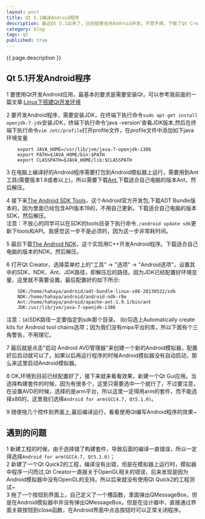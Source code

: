```yaml
---
layout: post
title: Qt 5.1编译Android程序
description: 最近Qt 5.1出来了，已经能够支持Android开发，不禁手痒，下载了Qt Creator最新版本，然后在Ubuntu 12.04下成功搭建Qt开发环境，但是在编译Android程序时还是遇到了一些问题，于是打算记录下自己走的弯路。
category: blog
tags: qt
published: true
---
```


{{ page.description }}

## Qt 5.1开发Android程序 ##
1 要使用Qt开发Android应用，最基本的要求是需要安装Qt，可以参考我前面的一篇文章:[Linux下搭建Qt开发环境](http://hahaya.github.io/2013/07/04/install-QtCreator-5.10-for-linux.html)

2 要开发Android程序，需要安装JDK，在终端下执行命令`sudo apt-get install openjdk-7-jdk`安装JDK，终端下执行命令'java -version'查看JDK版本,然后在终端下执行命令`vim /etc/profile`打开profile文件，在profile文件中添加如下java环境变量  

		export JAVA_HOME=/usr/lib/jvm/java-7-openjdk-i386
		export PATH=$JAVA_HOME/bin:$PATH
		export CLASSPATH=$JAVA_HOME/lib:$CLASSPATH

3 在电脑上编译好的Android程序需要打包到Android模拟器上运行，需要用到Ant工具(需要版本1.8或者以上)，所以需要下载[Ant](http://ant.apache.org/bindownload.cgi),下载适合自己电脑的版本Ant，然后解压。  


4 接下来[The Android SDK Tools](http://developer.android.com/sdk/index.html)，这个Android官方开发包,下载ADT Bundle版本的，因为里面已经包含API版本19的，不用自己更新。下载适合自己电脑的版本SDK，然后解压。  
注意：不放心的同学可以在SDK的tools目录下执行命令`./android update sdk`更新下tools和API。我感觉这一步不是必须的，因为这一步非常耗时间。

5 最后下载[The Android NDK](http://developer.android.com/tools/sdk/ndk/index.html)，这个实现用C++开发Android程序。下载适合自己电脑的版本的NDK，然后解压。  

6 打开Qt Creator，选择菜单栏上的"工具" -> "选项" -> "Android选项"，设置其中的SDK、NDK、Ant、JDK路径，即解压后的路径。因为JDK已经配置好环境变量，这里就不需要设置。最后配置好的如下所示:  

		SDK:/home/hahaya/android/adt-bundle-linux-x86-20130522/sdk
		NDK:/home/hahaya/android/android-ndk-r8e
		Ant:/home/hahaya/android/apache-ant-1.9.1/bin/ant
		JDK:/usr/lib/jvm/java-7-openjdk-i386
注意：(a)SDK路径一定要指定到sdk那个目录。 (b)勾选上Automatically create kits for Android tool chains选项；因为我们没有mips平台的库，所以下面有个三角警告，不用理它。

7 最后就是点击"启动 Android AVD管理器"来创建一个新的Android模拟器，配置好后启动就可以了。如果以后再运行程序的时候Android模拟器没有自动启动，那么来这里启动Android模拟器。

8 OK,环境到目前已经配置好了，接下来就来看看效果，新建一个Qt Gui应用。当选择构建套件的时候，因为有很多个，这里只需要选中一个就行了，不过要注意，在设置AVD的时候，选择的是arm平台，所以这里一定得用arm的套件，而不能选择x86的，这里我们选择`Android for arm(GCC4.7, Qt5.1.0)`。

9 随便拖几个控件到界面上,最后编译运行，看看使用Qt编写Android程序的效果~


## 遇到的问题 ##
1 新建工程的时候，由于选择错了构建套件，导致后面的编译一直错误，所以一定得选择`Android for arm(GCC4.7, Qt5.1.0)`；  
2 新建了一个Qt Quick2的工程，编译没有出错，但是在模拟器上运行时，模拟器中程序一闪而过,Qt Creator一直报关于OpenGL相关的错误，后来发现是因为Android模拟器中没有OpenGL的支持。所以后来就没有使用Qt Quick2的工程测试~  
3 拖了一个按钮到界面上，自己定义了一个槽函数，里面弹出QMessageBox，但是在Android模拟器中并没有弹出QMessageBox。但是在设计器中，直接通过界面关联按钮到close函数，在Android界面中点击按钮时可以正常关闭程序。
